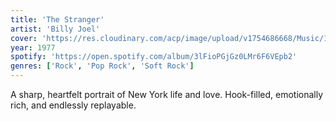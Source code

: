 ```yaml
---
title: 'The Stranger'
artist: 'Billy Joel'
cover: 'https://res.cloudinary.com/acp/image/upload/v1754686668/Music/1272485d-85e1-42b0-81c2-414f20948d51.png'
year: 1977
spotify: 'https://open.spotify.com/album/3lFioPGjGz0LMr6F6VEpb2'
genres: ['Rock', 'Pop Rock', 'Soft Rock']
---
```


A sharp, heartfelt portrait of New York life and love. Hook-filled, emotionally rich, and endlessly replayable.
